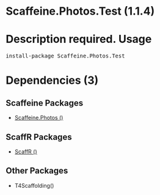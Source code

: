 ﻿Scaffeine.Photos.Test (1.1.4)
======
Description required.
Usage
======
<pre>install-package Scaffeine.Photos.Test</pre>
Dependencies (3)
=====

Scaffeine Packages
------
* [Scaffeine.Photos ()](https://github.com/wcpro/Scaffeine/tree/master/src/Scaffeine.Photos)

ScaffR Packages
------
* [ScaffR ()](https://github.com/wcpro/ScaffR/tree/master/src/ScaffR)

Other Packages
------
* T4Scaffolding()
